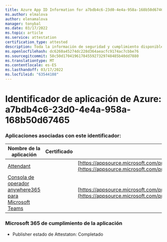 ```yaml
---
title: Azure App ID Information for a7bdb4c6-23d0-4e4a-958a-168b50d67465
ms.author: elmalova
author: elenamalova
manager: tonybal
ms.date: 03/17/2022
ms.topic: article
ms.service: attestation
certification_type: attested
description: Toda la información de seguridad y cumplimiento disponible para a7bdb4c6-23d0-4e4a-958a-168b50d67465.
ms.openlocfilehash: dc6260a45274dc228d364aeacfc9174ac7cbbe76
ms.sourcegitcommit: 58c50d1704196178455927329748485b40dd7880
ms.translationtype: MT
ms.contentlocale: es-ES
ms.lasthandoff: 03/17/2022
ms.locfileid: "63544108"
---
```

# <a name="azure-app-id-a7bdb4c6-23d0-4e4a-958a-168b50d67465"></a>Identificador de aplicación de Azure: a7bdb4c6-23d0-4e4a-958a-168b50d67465


### <a name="apps-associated-with-this-id"></a>Aplicaciones asociadas con este identificador:
| **Nombre de la aplicación** | **Certificado** | **Ver en AppSource** |
|--------------|---------------|-----------------------|
| [Attendant](../forward/WA200003780.md) |  | [https://appsource.microsoft.com/product/office/WA200003780](https://appsource.microsoft.com/product/office/WA200003780) |
| [Consola de operador anywhere365 para Microsoft Teams](../forward/workstreampeople.attendantconsoleformsftteams.md) |  | [https://appsource.microsoft.com/product/office/workstreampeople.attendantconsoleformsftteams](https://appsource.microsoft.com/product/office/workstreampeople.attendantconsoleformsftteams) |

### <a name="microsoft-365-app-compliance-status"></a>Microsoft 365 de cumplimiento de la aplicación
- Publisher estado de Attestaton: Completado
